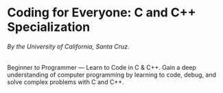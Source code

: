 # Coding for Everyone: C and C++ Specialization 
###### By the University of California, Santa Cruz.

Beginner to Programmer — Learn to Code in C & C++. Gain a deep understanding of computer programming by learning to code, debug, and solve complex problems with C and C++.


